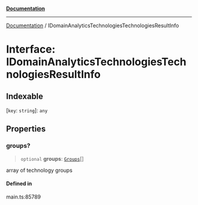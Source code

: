 [**Documentation**](../README.md)

***

[Documentation](../README.md) / IDomainAnalyticsTechnologiesTechnologiesResultInfo

# Interface: IDomainAnalyticsTechnologiesTechnologiesResultInfo

## Indexable

 \[`key`: `string`\]: `any`

## Properties

### groups?

> `optional` **groups**: [`Groups`](../classes/Groups.md)[]

array of technology groups

#### Defined in

main.ts:85789
